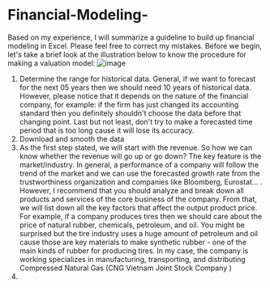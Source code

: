 # Financial-Modeling-
Based on my experience, I will summarize a guideline to build up financial modeling in Excel. Please feel free to correct my mistakes.
Before we begin, let's take a brief look at the illustration below to know the procedure for making a valuation model:
![image](https://github.com/LinhNguyen-MyLi/Financial-Modeling-in-Excel/assets/128978862/e5c2222f-a5cb-4f62-9646-929feb0b607f)

1. Determine the range for historical data. General, if we want to forecast for the next 05 years then we should need 10 years of historical data. However, please notice that it depends on the nature of the financial company, for example: if the firm has just changed its accounting standard then you definitely shouldn't choose the data before that changing point. Last but not least, don't try to make a forecasted time period that is too long cause it will lose its accuracy.
2. Download and smooth the data
3. As the first step stated, we will start with the revenue. So how we can know whether the revenue will go up or go down? The key feature is the market/industry. In general, a performance of a company will follow the trend of the market and we can use the forecasted growth rate from the trustworthiness organization and companies like Bloomberg, Eurostat... . However, I recommend that you should analyze and break down all products and services of the core business of the company. From that, we will list down all the key factors that affect the output product price. For example, if a company produces tires then we should care about the price of natural rubber, chemicals, petroleum, and oil. You might be surprised but the tire industry uses a huge amount of petroleum and oil cause those are key materials to make synthetic rubber - one of the main kinds of rubber for producing tires. In my case, the company is working specializes in manufacturing, transporting, and distributing Compressed Natural Gas (CNG Vietnam Joint Stock Company )
5. 
